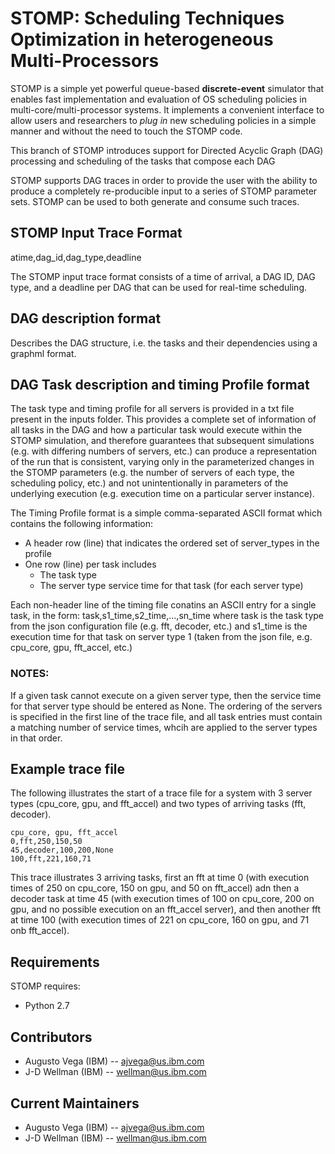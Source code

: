 # STOMP: Scheduling Techniques Optimization in heterogeneous Multi-Processors

STOMP is a simple yet powerful queue-based **discrete-event** simulator that enables fast implementation and evaluation of OS scheduling policies in multi-core/multi-processor systems. It implements a convenient interface to allow users and researchers to _plug in_ new scheduling policies in a simple manner and without the need to touch the STOMP code.

This branch of STOMP introduces support for Directed Acyclic Graph (DAG) processing and scheduling of the tasks that compose each DAG

STOMP supports DAG traces in order to provide the user with the ability to produce a completely re-producible input to a series of STOMP parameter sets.
STOMP can be used to both generate and consume such traces.

## STOMP Input Trace Format
atime,dag_id,dag_type,deadline

The STOMP input trace format consists of a time of arrival, a DAG ID, DAG type, and a deadline per DAG that can be used for real-time scheduling. 

## DAG description format
Describes the DAG structure, i.e. the tasks and their dependencies using a graphml format.

## DAG Task description and timing Profile format
The task type and timing profile for all servers is provided in a txt file present in the inputs folder.
This provides a complete set of information of all tasks in the DAG and how a particular task would execute within the STOMP simulation, and therefore guarantees that subsequent simulations (e.g. with differing numbers of servers, etc.) can produce a representation of the run that is consistent, varying only in the parameterized changes in the STOMP parameters (e.g. the number of servers of each type, the scheduling policy, etc.) and not unintentionally in parameters of the underlying execution (e.g. execution time on a particular server instance).

The Timing Profile format is a simple comma-separated ASCII format which contains the following information:
 * A header row (line) that indicates the ordered set of server_types in the profile
 * One row (line) per task includes 
   * The task type 
   * The server type service time for that task (for each server type)

Each non-header line of the timing file conatins an ASCII entry for a single task, in the form:
   task,s1_time,s2_time,...,sn_time
where task is the task type from the json configuration file (e.g. fft, decoder, etc.)
and s1_time is the execution time for that task on server type 1 (taken from the json file, e.g. cpu_core, gpu, fft_accel, etc.)

### NOTES:
If a given task cannot execute on a given server type, then the service time for that server type should be entered as None.
The ordering of the servers is specified in the first line of the trace file, and all task entries must contain a matching number of service times, whcih are applied to the server types in that order.

## Example trace file
The following illustrates the start of a trace file for a system with 3 server types (cpu_core, gpu, and fft_accel) and two types of arriving tasks (fft, decoder).
```
cpu_core, gpu, fft_accel
0,fft,250,150,50
45,decoder,100,200,None
100,fft,221,160,71
```
This trace illustrates 3 arriving tasks, first an fft at time 0 (with execution times of 250 on cpu_core, 150 on gpu, and 50 on fft_accel) adn then a decoder task at time 45 (with execution times of 100 on cpu_core, 200 on gpu, and no possible execution on an fft_accel server), and then another fft at time 100 (with execution times of 221 on cpu_core, 160 on gpu, and 71 onb fft_accel).  


## Requirements

STOMP requires:
 - Python 2.7


## Contributors

 * Augusto Vega (IBM) --  ajvega@us.ibm.com
 * J-D Wellman (IBM) -- wellman@us.ibm.com

## Current Maintainers

 * Augusto Vega (IBM) --  ajvega@us.ibm.com
 * J-D Wellman (IBM) -- wellman@us.ibm.com
